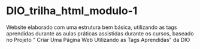 # DIO_trilha_html_modulo-1
Website elaborado com uma estrutura bem básica, utilizando as tags aprendidas durante as aulas práticas assistidas durante os cursos, baseado no Projeto " Criar Uma Página Web Utilizando as Tags Aprendidas" da DIO
